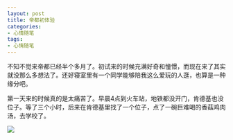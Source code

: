 ```yaml
---
layout: post
title: 帝都初体验
categories:
- 心情随笔
tags:
- 心情随笔
---
```


不知不觉来帝都已经半个多月了。初试来的时候充满好奇和憧憬，而现在来了其实就没那么多想法了。还好寝室里有一个同学能够陪我这么爱玩的人逛，也算是一种缘分吧。

第一天来的时候真的是太痛苦了。早晨4点到火车站，地铁都没开门，肯德基也没位子。等了三个小时，后来在肯德基里找了一个位子，点了一碗巨难喝的香菇鸡肉汤，去学校了。


![](/media/pic2014/0218-0.png)